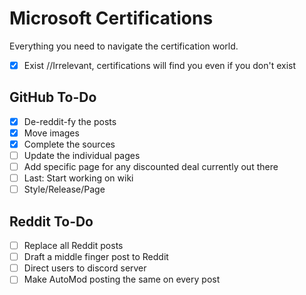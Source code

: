 # Microsoft Certifications
Everything you need to navigate the certification world.

- [x] Exist //Irrelevant, certifications will find you even if you don't exist

## GitHub To-Do
- [x] De-reddit-fy the posts
- [x] Move images
- [x] Complete the sources
- [ ] Update the individual pages
- [ ] Add specific page for any discounted deal currently out there
- [ ] Last: Start working on wiki
- [ ] Style/Release/Page
  
## Reddit To-Do
- [ ] Replace all Reddit posts
- [ ] Draft a middle finger post to Reddit
- [ ] Direct users to discord server
- [ ] Make AutoMod posting the same on every post
